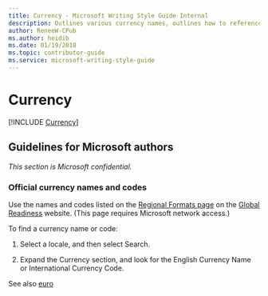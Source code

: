```yaml
---
title: Currency - Microsoft Writing Style Guide Internal
description: Outlines various currency names, outlines how to reference specific monetary amounts through using currency codes.
author: ReneeW-CPub
ms.author: heidib
ms.date: 01/19/2018
ms.topic: contributor-guide
ms.service: microsoft-writing-style-guide
---
```


# Currency

[!INCLUDE [Currency](<~/../includes/currency.md>)]

## Guidelines for Microsoft authors

*This section is Microsoft confidential.*

### Official currency names and codes

Use the names and codes listed on the [Regional Formats
page](https://aka.ms/GRORegionalFormats) on the [Global
Readiness](https://aka.ms/GRO) website. (This page requires Microsoft
network access.)

To find a currency name or code:

1.  Select a locale, and then select Search.

2.  Expand the Currency section, and look for the English Currency Name
    or International Currency Code.

See
also [euro](/style-guide/a-z-word-list-term-collections/e/euro)
